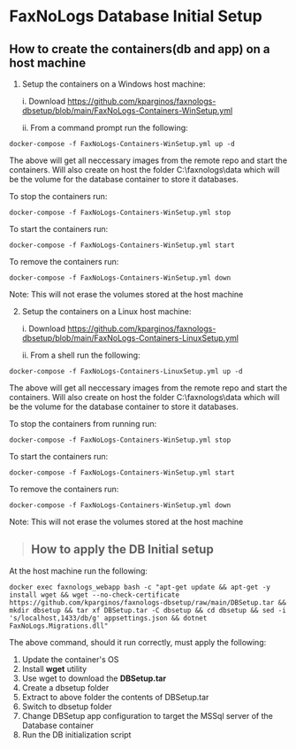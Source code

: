 # FaxNoLogs Database Initial Setup


## How to create the containers(db and app) on a host machine
1. Setup the containers on a Windows host machine:

	 i. Download https://github.com/kparginos/faxnologs-dbsetup/blob/main/FaxNoLogs-Containers-WinSetup.yml
	
	ii. From a command prompt run the following:

```
docker-compose -f FaxNoLogs-Containers-WinSetup.yml up -d
```

The above will get all neccessary images from the remote repo and start the containers. Will also create on host the folder
C:\faxnologs\data which will be the volume for the database container to store it databases.

To stop the containers run:
```
docker-compose -f FaxNoLogs-Containers-WinSetup.yml stop
```
To start the containers run:
```
docker-compose -f FaxNoLogs-Containers-WinSetup.yml start
```

To remove the containers run:
```
docker-compose -f FaxNoLogs-Containers-WinSetup.yml down
```
Note: This will not erase the volumes stored at the host machine

2. Setup the containers on a Linux host machine:

	 i. Download https://github.com/kparginos/faxnologs-dbsetup/blob/main/FaxNoLogs-Containers-LinuxSetup.yml
	
	ii. From a shell run the following:
```
docker-compose -f FaxNoLogs-Containers-LinuxSetup.yml up -d
```

The above will get all neccessary images from the remote repo and start the containers. Will also create on host the folder
C:\faxnologs\data which will be the volume for the database container to store it databases.

To stop the containers from running run:
```
docker-compose -f FaxNoLogs-Containers-WinSetup.yml stop
```

To start the containers run:
```
docker-compose -f FaxNoLogs-Containers-WinSetup.yml start
```
To remove the containers run:
```
docker-compose -f FaxNoLogs-Containers-WinSetup.yml down
```
Note: This will not erase the volumes stored at the host machine

>## How to apply the DB Initial setup

At the host machine run the following:
```
docker exec faxnologs_webapp bash -c "apt-get update && apt-get -y install wget && wget --no-check-certificate https://github.com/kparginos/faxnologs-dbsetup/raw/main/DBSetup.tar && mkdir dbsetup && tar xf DBSetup.tar -C dbsetup && cd dbsetup && sed -i 's/localhost,1433/db/g' appsettings.json && dotnet FaxNoLogs.Migrations.dll"
```
The above command, should it run correctly, must apply the following:

  1. Update the container's OS
  2. Install **wget** utility
  3. Use wget to download the **DBSetup.tar**
  4. Create a dbsetup folder
  5. Extract to above folder the contents of DBSetup.tar
  6. Switch to dbsetup folder
  7. Change DBSetup app configuration to target the MSSql server of the Database container
  8. Run the DB initialization script
